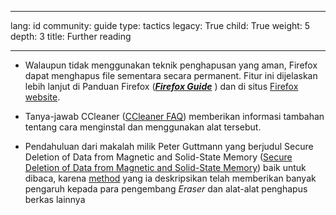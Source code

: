 

---

lang: id
community: guide
type: tactics
legacy: True
child: True
weight: 5
depth: 3
title: Further reading

---

* Walaupun tidak menggunakan teknik penghapusan yang aman, Firefox dapat menghapus file sementara secara permanent. Fitur ini dijelaskan lebih lanjut di Panduan Firefox ([***Firefox Guide***](/firefox_main) ) dan di situs [Firefox website](http://support.mozilla.com/en-US/kb/Clearing+Private+Data).

* Tanya-jawab CCleaner ([CCleaner FAQ](http://www.ccleaner.com/help/faq)) memberikan informasi tambahan tentang cara menginstal dan menggunakan alat tersebut.

* Pendahuluan dari makalah milik Peter Guttmann yang berjudul Secure Deletion of Data from Magnetic and Solid-State Memory ([Secure Deletion of Data from Magnetic and Solid-State Memory](http://www.usenix.org/publications/library/proceedings/sec96/full_papers/gutmann/)) baik untuk dibaca, karena [method](http://en.wikipedia.org/wiki/Gutmann_method) yang ia deskripsikan telah memberikan banyak pengaruh kepada para pengembang *Eraser* dan alat-alat penghapus berkas lainnya


